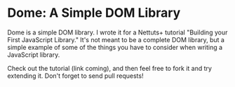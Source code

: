 # Dome: A Simple DOM Library

Dome is a simple DOM library. I wrote it for a Nettuts+ tutorial "Building your First JavaScript Library." It's not meant to be a complete DOM library, but a simple example of some of the things you have to consider when writing a JavaScript library.

Check out the tutorial (link coming), and then feel free to fork it and try extending it. Don't forget to send pull requests!
